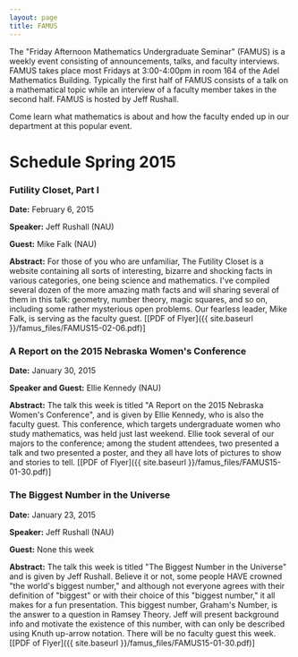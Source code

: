 ```yaml
---
layout: page
title: FAMUS
---
```


The "Friday Afternoon Mathematics Undergraduate Seminar" (FAMUS) is a weekly event consisting of announcements, talks, and faculty interviews.  FAMUS takes place most Fridays at 3:00-4:00pm in room 164 of the Adel Mathematics Building.  Typically the first half of FAMUS consists of a talk on a mathematical topic while an interview of a faculty member takes in the second half. FAMUS is hosted by Jeff Rushall.  

Come learn what mathematics is about and how the faculty ended up in our department at this popular event.

# Schedule Spring 2015 #

### Futility Closet, Part I ###

**Date:** February 6, 2015

**Speaker:** Jeff Rushall (NAU)

**Guest:** Mike Falk (NAU)

**Abstract:** For those of you who are unfamiliar, The Futility Closet is a website containing all sorts of interesting, bizarre and shocking facts in various categories, one being science and mathematics.  I've compiled several dozen of the more amazing math facts and will sharing several of them in this talk: geometry, number theory, magic squares, and so on, including some rather mysterious open problems.  Our fearless leader, Mike Falk, is serving as the faculty guest.  [[PDF of Flyer]({{ site.baseurl }}/famus_files/FAMUS15-02-06.pdf)]


### A Report on the 2015 Nebraska Women's Conference ###

**Date:** January 30, 2015

**Speaker and Guest:** Ellie Kennedy (NAU)

**Abstract:** The talk this week is titled "A Report on the 2015 Nebraska Women's Conference", and is given by Ellie Kennedy, who is also the faculty guest.  This conference, which targets undergraduate women who study mathematics, was held just last weekend.  Ellie took several of our majors to the conference; among the student attendees, two presented a talk and two presented a poster, and they all have lots of pictures to show and stories to tell.  [[PDF of Flyer]({{ site.baseurl }}/famus_files/FAMUS15-01-30.pdf)]

### The Biggest Number in the Universe ###

**Date:** January 23, 2015

**Speaker:** Jeff Rushall (NAU)

**Guest:** None this week

**Abstract:**  The talk this week is titled "The Biggest Number in the Universe" and is given by Jeff Rushall.  Believe it or not, some people HAVE crowned "the world's biggest number," and although not everyone agrees with their definition of "biggest" or with their choice of this "biggest number," it all makes for a fun presentation.  This biggest number, Graham's Number, is the answer to a question in Ramsey Theory.  Jeff will present background info and motivate the existence of this number, with can only be described using Knuth up-arrow notation.  There will be no faculty guest this week.  [[PDF of Flyer]({{ site.baseurl }}/famus_files/FAMUS15-01-30.pdf)]
